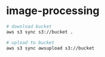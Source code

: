 # image-processing

```bash
# download bucket
aws s3 sync s3://bucket .

# upload to bucket
aws s3 sync awsupload s3://bucket
```
